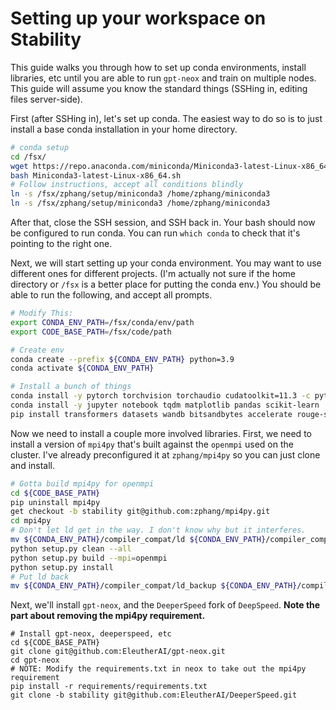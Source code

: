 # Setting up your workspace on Stability

This guide walks you through how to set up conda environments, install libraries, etc until you are able to run `gpt-neox` and train on multiple nodes. This guide will assume you know the standard things (SSHing in, editing files server-side).

First (after SSHing in), let's set up conda. The easiest way to do so is to just install a base conda installation in your home directory.

```bash
# conda setup
cd /fsx/
wget https://repo.anaconda.com/miniconda/Miniconda3-latest-Linux-x86_64.sh
bash Miniconda3-latest-Linux-x86_64.sh
# Follow instructions, accept all conditions blindly
ln -s /fsx/zphang/setup/miniconda3 /home/zphang/miniconda3
ln -s /fsx/zphang/setup/miniconda3 /home/zphang/miniconda3
```

After that, close the SSH session, and SSH back in. Your bash should now be configured to run conda. You can run `which conda` to check that it's pointing to the right one.

Next, we will start setting up your conda environment. You may want to use different ones for different projects. (I'm actually not sure if the home directory or `/fsx` is a better place for putting the conda env.) You should be able to run the following, and accept all prompts.

```bash
# Modify This:
export CONDA_ENV_PATH=/fsx/conda/env/path
export CODE_BASE_PATH=/fsx/code/path

# Create env
conda create --prefix ${CONDA_ENV_PATH} python=3.9
conda activate ${CONDA_ENV_PATH}

# Install a bunch of things 
conda install -y pytorch torchvision torchaudio cudatoolkit=11.3 -c pytorch
conda install -y jupyter notebook tqdm matplotlib pandas scikit-learn
pip install transformers datasets wandb bitsandbytes accelerate rouge-score absl-py nltk scipy sklearn deepspeed tokenizers
```

Now we need to install a couple more involved libraries. First, we need to install a version of `mpi4py` that's built against the `openmpi` used on the cluster. I've already preconfigured it at `zphang/mpi4py` so you can just clone and install.

```bash
# Gotta build mpi4py for openmpi
cd ${CODE_BASE_PATH}
pip uninstall mpi4py
get checkout -b stability git@github.com:zphang/mpi4py.git
cd mpi4py
# Don't let ld get in the way. I don't know why but it interferes.
mv ${CONDA_ENV_PATH}/compiler_compat/ld ${CONDA_ENV_PATH}/compiler_compat/ld_backup
python setup.py clean --all
python setup.py build --mpi=openmpi
python setup.py install
# Put ld back
mv ${CONDA_ENV_PATH}/compiler_compat/ld_backup ${CONDA_ENV_PATH}/compiler_compat/ld
````

Next, we'll install `gpt-neox`, and the `DeeperSpeed` fork of `DeepSpeed`. **Note the part about removing the mpi4py requirement.**

```
# Install gpt-neox, deeperspeed, etc
cd ${CODE_BASE_PATH}
git clone git@github.com:EleutherAI/gpt-neox.git
cd gpt-neox
# NOTE: Modify the requirements.txt in neox to take out the mpi4py requirement
pip install -r requirements/requirements.txt
git clone -b stability git@github.com:EleutherAI/DeeperSpeed.git
```
